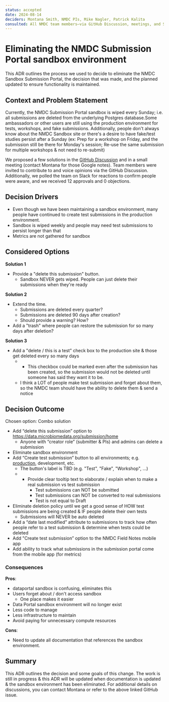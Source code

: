 ```yaml
---
status: accepted
date: 2024-08-14
deciders: Montana Smith, NMDC PIs, Mike Nagler, Patrick Kalita 
consulted: All NMDC team members—via GitHub Discussion, meetings, and Slack —were given the opportunity to express their opinions
---
```

# Eliminating the NMDC Submission Portal sandbox environment

This ADR outlines the process we used to decide to eliminate the NMDC Sandbox Submission Portal, the decision that was made, and the planned updated to ensure functionality is maintained. 

## Context and Problem Statement

Currently, the NMDC Submission Portal sandbox is wiped every Sunday; i.e. all submissions are deleted from the underlying Postgres database.Some ambassadors or other users are still using the production environment for tests, workshops, and fake submissions. Additionally, people don't always know about the NMDC Sandbox site or there's a desire to have fake/test studies persist after a Sunday (ex: Prep for a workshop on Friday, and the submission still be there for Monday's session; Re-use the same submission for multiple workshops & not need to re-submit)

We proposed a few solutions in the [GitHub Discussion](https://github.com/microbiomedata/issues/discussions/743) and in a small meeting (contact Montana for those Google notes). Team members were invited to contribute to and voice opinions via the GitHub Discussion. Additionally, we polled the team on Slack for reactions to confirm people were aware, and we received 12 approvals and 0 objections.

<!-- This is an optional element. Feel free to remove. -->
## Decision Drivers

* Even though we have been maintaining a sandbox environment, many people have continued to create test submissions in the production environment.
* Sandbox is wiped weekly and people may need test submissions to persist longer than that
* Metrics are not gathered for sandbox

## Considered Options

**Solution 1**
* Provide a "delete this submission" button.
    - Sandbox NEVER gets wiped. People can just delete their submissions when they're ready

**Solution 2**
* Extend the time.
    - Submissions are deleted every quarter?
    - Submissions are deleted 90 days after creation?
    - Should provide a warning? How?
* Add a "trash" where people can restore the submission for so many days after deletion?

**Solution 3**
* Add a "delete / this is a test" check box to the production site & those get deleted every so many days
    - - This checkbox could be marked even after the submission has been created, so the submission would not be deleted until someone has said they want it to be.
    - I think a LOT of people make test submission and forget about them, so the NMDC team should have the ability to delete them & send a notice

## Decision Outcome

Chosen option: Combo solution
* Add “delete this submission” option to https://data.microbiomedata.org/submission/home
    - Anyone with “creator role” (submitter & PIs) and admins can delete a submission
* Eliminate sandbox environment
* Add “Create test submission” button to all environments; e.g. [production](https://data.microbiomedata.org/submission/home), development, etc.
    - The button's label is TBD (e.g. "Test", "Fake", "Workshop", ...)
    - - Provide clear tooltip text to elaborate / explain when to make a real submission vs test submission
        - Test submissions can NOT be submitted
        - Test submissions can NOT be converted to real submissions
        - Test is not equal to Draft
* Eliminate deletion policy until we get a good sense of HOW test submissions are being created & IF people delete their own tests
    - Submissions will NEVER be auto deleted
* Add a “date last modified” attribute to submissions to track how often people refer to a test submission & determine when tests could be deleted
* Add "Create test submission” option to the NMDC Field Notes mobile app
* Add ability to track what submissions in the submission portal come from the mobile app (for metrics)

<!-- This is an optional element. Feel free to remove. -->
### Consequences    

**Pros**:
- dataportal sandbox is confusing, eliminates this
- Users forget about / don't access sandbox
    - One place makes it easier
- Data Portal sandbox environment will no longer exist
- Less code to manage
- Less infrastructure to maintain
- Avoid paying for unnecessary compute resources

**Cons**:
- Need to update all documentation that references the sandbox environment.

## Summary

This ADR outlines the decision and some goals of this change. The work is still in progress & this ADR will be updated when documentation is updated & the sandbox environment has been eliminated. For additional details on discussions, you can contact Montana or refer to the above linked GitHub issue. 
